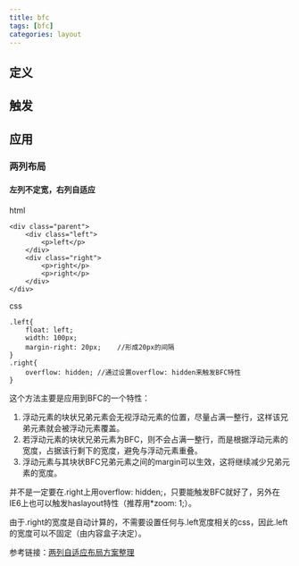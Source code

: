 ```yaml
---
title: bfc
tags: [bfc]
categories: layout
---
```


## 定义

## 触发

## 应用

### 两列布局

#### 左列不定宽，右列自适应
html

    <div class="parent">
        <div class="left">
            <p>left</p>
        </div>
        <div class="right">
            <p>right</p>
            <p>right</p>
        </div>
    </div>
    
css

    .left{
        float: left;
        width: 100px;
        margin-right: 20px;    //形成20px的间隔
    }
    .right{
        overflow: hidden; //通过设置overflow: hidden来触发BFC特性
    }
    
这个方法主要是应用到BFC的一个特性：

1. 浮动元素的块状兄弟元素会无视浮动元素的位置，尽量占满一整行，这样该兄弟元素就会被浮动元素覆盖。
2. 若浮动元素的块状兄弟元素为BFC，则不会占满一整行，而是根据浮动元素的宽度，占据该行剩下的宽度，避免与浮动元素重叠。
3. 浮动元素与其块状BFC兄弟元素之间的margin可以生效，这将继续减少兄弟元素的宽度。

并不是一定要在.right上用overflow: hidden;，只要能触发BFC就好了，另外在IE6上也可以触发haslayout特性（推荐用*zoom: 1;）。

由于.right的宽度是自动计算的，不需要设置任何与.left宽度相关的css，因此.left的宽度可以不固定（由内容盒子决定）。

参考链接：[两列自适应布局方案整理](https://segmentfault.com/a/1190000004424442)